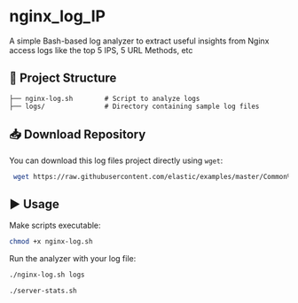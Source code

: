 # nginx_log_IP


A simple Bash-based log analyzer to extract useful insights from Nginx access logs like the top 5 IPS, 5 URL Methods, etc


## 📂 Project Structure
```
├── nginx-log.sh        # Script to analyze logs
├── logs/               # Directory containing sample log files
```

## 📥 Download Repository
You can download this log files project directly using `wget`:
```bash
 wget https://raw.githubusercontent.com/elastic/examples/master/Common%20Data%20Formats/nginx_logs/nginx_logs


```

## ▶️ Usage
Make scripts executable:
```bash
chmod +x nginx-log.sh 
```

Run the analyzer with your log file:
```bash
./nginx-log.sh logs
```


```bash
./server-stats.sh
```
